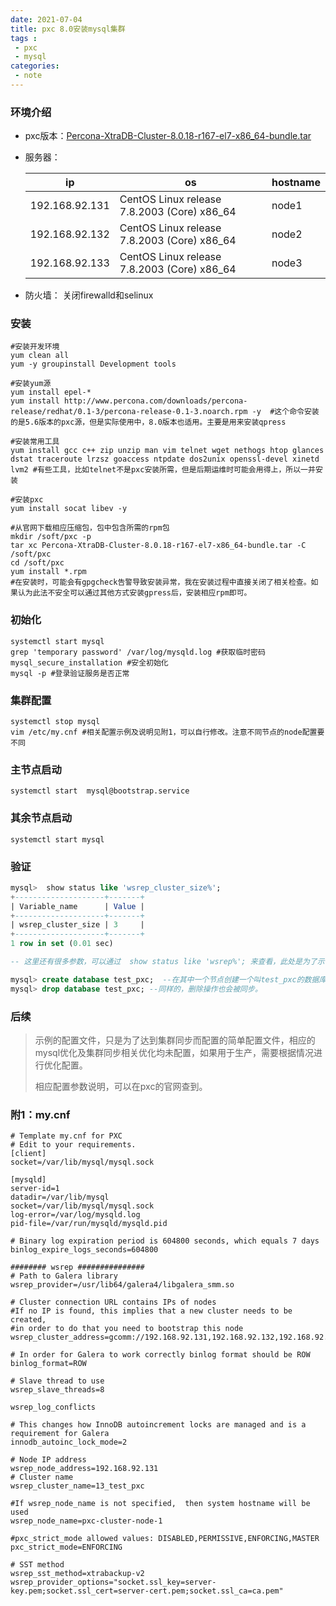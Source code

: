 ```yaml
---
date: 2021-07-04
title: pxc 8.0安装mysql集群
tags :
 - pxc
 - mysql
categories:
 - note 
---
```



### 环境介绍

* pxc版本：[Percona-XtraDB-Cluster-8.0.18-r167-el7-x86_64-bundle.tar](https://www.percona.com/downloads/Percona-XtraDB-Cluster-LATEST/)

* 服务器：

	ip|os|hostname
	-|-|-
	192.168.92.131|CentOS Linux release 7.8.2003 (Core)  x86_64 |node1
	192.168.92.132|CentOS Linux release 7.8.2003 (Core)  x86_64 |node2
	192.168.92.133|CentOS Linux release 7.8.2003 (Core)  x86_64 |node3

* 防火墙： 关闭firewalld和selinux
<!--more-->
### 安装

```shell
#安装开发环境
yum clean all
yum -y groupinstall Development tools

#安装yum源
yum install epel-*
yum install http://www.percona.com/downloads/percona-release/redhat/0.1-3/percona-release-0.1-3.noarch.rpm -y  #这个命令安装的是5.6版本的pxc源，但是实际使用中，8.0版本也适用。主要是用来安装qpress

#安装常用工具
yum install gcc c++ zip unzip man vim telnet wget nethogs htop glances dstat traceroute lrzsz goaccess ntpdate dos2unix openssl-devel xinetd lvm2 #有些工具，比如telnet不是pxc安装所需，但是后期运维时可能会用得上，所以一并安装

#安装pxc
yum install socat libev -y

#从官网下载相应压缩包，包中包含所需的rpm包
mkdir /soft/pxc -p
tar xc Percona-XtraDB-Cluster-8.0.18-r167-el7-x86_64-bundle.tar -C /soft/pxc 
cd /soft/pxc
yum install *.rpm
#在安装时，可能会有gpgcheck告警导致安装异常，我在安装过程中直接关闭了相关检查。如果认为此法不安全可以通过其他方式安装gpress后，安装相应rpm即可。
```



### 初始化

```shell
systemctl start mysql
grep 'temporary password' /var/log/mysqld.log #获取临时密码
mysql_secure_installation #安全初始化
mysql -p #登录验证服务是否正常
```



### 集群配置

```shell
systemctl stop mysql
vim /etc/my.cnf #相关配置示例及说明见附1，可以自行修改。注意不同节点的node配置要不同
```



### 主节点启动

```shell
systemctl start  mysql@bootstrap.service
```



### 其余节点启动

```shell
systemctl start mysql
```



### 验证

```sql
mysql>  show status like 'wsrep_cluster_size%';
+--------------------+-------+
| Variable_name      | Value |
+--------------------+-------+
| wsrep_cluster_size | 3     |
+--------------------+-------+
1 row in set (0.01 sec)

-- 这里还有很多参数，可以通过  show status like 'wsrep%'; 来查看，此处是为了示例，单独查看的集群节点个数

mysql> create database test_pxc;  --在其中一个节点创建一个叫test_pxc的数据库，在其他节点中也会有新的数据库被创建。
mysql> drop database test_pxc; --同样的，删除操作也会被同步。
```



### 后续

> 示例的配置文件，只是为了达到集群同步而配置的简单配置文件，相应的mysql优化及集群同步相关优化均未配置，如果用于生产，需要根据情况进行优化配置。
>
> 相应配置参数说明，可以在pxc的官网查到。



### 附1：my.cnf

```shell
# Template my.cnf for PXC
# Edit to your requirements.
[client]
socket=/var/lib/mysql/mysql.sock

[mysqld]
server-id=1
datadir=/var/lib/mysql
socket=/var/lib/mysql/mysql.sock
log-error=/var/log/mysqld.log
pid-file=/var/run/mysqld/mysqld.pid

# Binary log expiration period is 604800 seconds, which equals 7 days
binlog_expire_logs_seconds=604800

######## wsrep ###############
# Path to Galera library
wsrep_provider=/usr/lib64/galera4/libgalera_smm.so

# Cluster connection URL contains IPs of nodes
#If no IP is found, this implies that a new cluster needs to be created,
#in order to do that you need to bootstrap this node
wsrep_cluster_address=gcomm://192.168.92.131,192.168.92.132,192.168.92.133

# In order for Galera to work correctly binlog format should be ROW
binlog_format=ROW

# Slave thread to use
wsrep_slave_threads=8

wsrep_log_conflicts

# This changes how InnoDB autoincrement locks are managed and is a requirement for Galera
innodb_autoinc_lock_mode=2

# Node IP address
wsrep_node_address=192.168.92.131
# Cluster name
wsrep_cluster_name=13_test_pxc

#If wsrep_node_name is not specified,  then system hostname will be used
wsrep_node_name=pxc-cluster-node-1

#pxc_strict_mode allowed values: DISABLED,PERMISSIVE,ENFORCING,MASTER
pxc_strict_mode=ENFORCING

# SST method
wsrep_sst_method=xtrabackup-v2
wsrep_provider_options="socket.ssl_key=server-key.pem;socket.ssl_cert=server-cert.pem;socket.ssl_ca=ca.pem"
```


